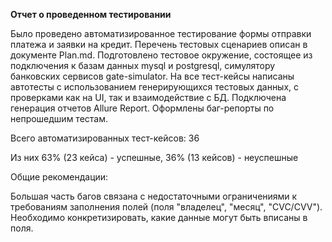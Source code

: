 **Отчет о проведенном тестировании**

Было проведено автоматизированное тестирование формы отправки платежа и заявки на кредит. Перечень тестовых сценариев описан в документе Plan.md.
Подготовлено тестовое окружение, состоящее из подключения к базам данных mysql и postgresql, симулятору банковских сервисов gate-simulator. На все тест-кейсы написаны автотесты с использованием генерирующихся тестовых данных, с проверками как на UI, так и взаимодействие с БД. Подключена генерация отчетов Allure Report. Оформлены баг-репорты по непрошедшим тестам. 

Всего автоматизированных тест-кейсов: 36

Из них 63% (23 кейса) - успешные, 36% (13 кейсов) - неуспешные

Общие рекомендации:

Большая часть багов связана с недостаточными ограничениями к требованиям заполнения полей (поля "владелец", "месяц", "CVC/CVV"). Необходимо конкретизировать, какие данные могут быть вписаны в поля.
